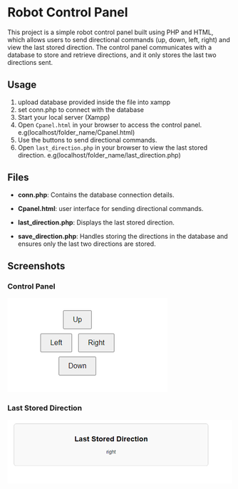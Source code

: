 # Robot Control Panel

This project is a simple robot control panel built using PHP and HTML, which allows users to send directional commands (up, down, left, right) and view the last stored direction. The control panel communicates with a  database to store and retrieve directions, and it only stores the last two directions sent.

## Usage
1. upload database provided inside the file into xampp
2. set conn.php  to connect with the database 
3. Start your local server (Xampp)
4. Open `Cpanel.html` in your browser to access the control panel. e.g(localhost/folder_name/Cpanel.html)
5. Use the buttons to send directional commands.
6. Open `last_direction.php` in your browser to view the last stored direction. e.g(localhost/folder_name/last_direction.php)

## Files

- **conn.php**: Contains the database connection details.
  
- **Cpanel.html**:  user interface for sending directional commands.
  
- **last_direction.php**: Displays the last stored direction.
  
- **save_direction.php**: Handles storing the directions in the database and ensures only the last two directions are stored.

## Screenshots

### Control Panel

![Control Panel](Control_Panel_for_robot/directionsImage.png)

### Last Stored Direction

![Last Stored Direction](Control_Panel_for_robot/LastDirectionsImage.png)

